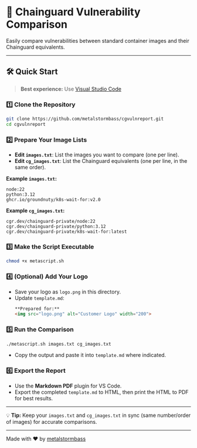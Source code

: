 # 🚀 Chainguard Vulnerability Comparison

Easily compare vulnerabilities between standard container images and their Chainguard equivalents.

---

## 🛠️ Quick Start

> **Best experience:** Use [Visual Studio Code](https://code.visualstudio.com/)

### 1️⃣ Clone the Repository
```sh
git clone https://github.com/metalstormbass/cgvulnreport.git
cd cgvulnreport
```

### 2️⃣ Prepare Your Image Lists
- **Edit `images.txt`**: List the images you want to compare (one per line).
- **Edit `cg_images.txt`**: List the Chainguard equivalents (one per line, in the same order).

**Example `images.txt`:**
```
node:22
python:3.12
ghcr.io/groundnuty/k8s-wait-for:v2.0
```

**Example `cg_images.txt`:**
```
cgr.dev/chainguard-private/node:22
cgr.dev/chainguard-private/python:3.12
cgr.dev/chainguard-private/k8s-wait-for:latest
```

### 3️⃣ Make the Script Executable
```sh
chmod +x metascript.sh
```

### 4️⃣ (Optional) Add Your Logo
- Save your logo as `logo.png` in this directory.
- Update `template.md`:
  ```markdown
  **Prepared for:**  
  <img src="logo.png" alt="Customer Logo" width="200">
  ```

### 5️⃣ Run the Comparison
```sh
./metascript.sh images.txt cg_images.txt
```
- Copy the output and paste it into `template.md` where indicated.

### 6️⃣ Export the Report
- Use the **Markdown PDF** plugin for VS Code.
- Export the completed `template.md` to HTML, then print the HTML to PDF for best results.

---

💡 **Tip:** Keep your `images.txt` and `cg_images.txt` in sync (same number/order of images) for accurate comparisons.

---

Made with ❤️ by [metalstormbass](https://github.com/metalstormbass)
